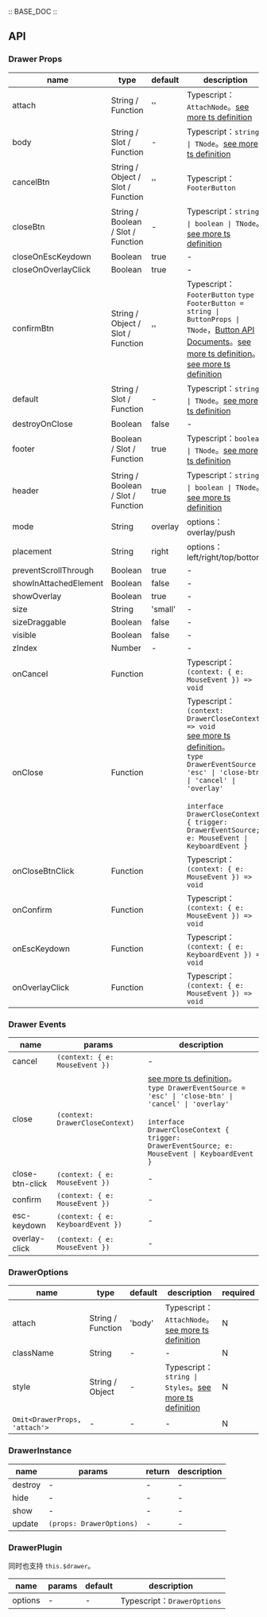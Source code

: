 :: BASE_DOC ::

## API### Drawer Props

name | type | default | description | required
-- | -- | -- | -- | --
attach | String / Function | '' | Typescript：`AttachNode`。[see more ts definition](https://github.com/Tencent/tdesign-vue-next/blob/develop/src/common.ts) | N
body | String / Slot / Function | - | Typescript：`string \| TNode`。[see more ts definition](https://github.com/Tencent/tdesign-vue-next/blob/develop/src/common.ts) | N
cancelBtn | String / Object / Slot / Function | '' | Typescript：`FooterButton` | N
closeBtn | String / Boolean / Slot / Function | - | Typescript：`string \| boolean \| TNode`。[see more ts definition](https://github.com/Tencent/tdesign-vue-next/blob/develop/src/common.ts) | N
closeOnEscKeydown | Boolean | true | \- | N
closeOnOverlayClick | Boolean | true | \- | N
confirmBtn | String / Object / Slot / Function | '' | Typescript：`FooterButton` `type FooterButton = string \| ButtonProps \| TNode`，[Button API Documents](./button?tab=api)。[see more ts definition](https://github.com/Tencent/tdesign-vue-next/blob/develop/src/common.ts)。[see more ts definition](https://github.com/Tencent/tdesign-vue-next/tree/develop/src/drawer/type.ts) | N
default | String / Slot / Function | - | Typescript：`string \| TNode`。[see more ts definition](https://github.com/Tencent/tdesign-vue-next/blob/develop/src/common.ts) | N
destroyOnClose | Boolean | false | \- | N
footer | Boolean / Slot / Function | true | Typescript：`boolean \| TNode`。[see more ts definition](https://github.com/Tencent/tdesign-vue-next/blob/develop/src/common.ts) | N
header | String / Boolean / Slot / Function | true | Typescript：`string \| boolean \| TNode`。[see more ts definition](https://github.com/Tencent/tdesign-vue-next/blob/develop/src/common.ts) | N
mode | String | overlay | options：overlay/push | N
placement | String | right | options：left/right/top/bottom | N
preventScrollThrough | Boolean | true | \- | N
showInAttachedElement | Boolean | false | \- | N
showOverlay | Boolean | true | \- | N
size | String | 'small' | \- | N
sizeDraggable | Boolean | false | \- | N
visible | Boolean | false | \- | N
zIndex | Number | - | \- | N
onCancel | Function |  | Typescript：`(context: { e: MouseEvent }) => void`<br/> | N
onClose | Function |  | Typescript：`(context: DrawerCloseContext) => void`<br/>[see more ts definition](https://github.com/Tencent/tdesign-vue-next/tree/develop/src/drawer/type.ts)。<br/>`type DrawerEventSource = 'esc' \| 'close-btn' \| 'cancel' \| 'overlay'`<br/><br/>`interface DrawerCloseContext { trigger: DrawerEventSource; e: MouseEvent \| KeyboardEvent }`<br/> | N
onCloseBtnClick | Function |  | Typescript：`(context: { e: MouseEvent }) => void`<br/> | N
onConfirm | Function |  | Typescript：`(context: { e: MouseEvent }) => void`<br/> | N
onEscKeydown | Function |  | Typescript：`(context: { e: KeyboardEvent }) => void`<br/> | N
onOverlayClick | Function |  | Typescript：`(context: { e: MouseEvent }) => void`<br/> | N

### Drawer Events

name | params | description
-- | -- | --
cancel | `(context: { e: MouseEvent })` | \-
close | `(context: DrawerCloseContext)` | [see more ts definition](https://github.com/Tencent/tdesign-vue-next/tree/develop/src/drawer/type.ts)。<br/>`type DrawerEventSource = 'esc' \| 'close-btn' \| 'cancel' \| 'overlay'`<br/><br/>`interface DrawerCloseContext { trigger: DrawerEventSource; e: MouseEvent \| KeyboardEvent }`<br/>
close-btn-click | `(context: { e: MouseEvent })` | \-
confirm | `(context: { e: MouseEvent })` | \-
esc-keydown | `(context: { e: KeyboardEvent })` | \-
overlay-click | `(context: { e: MouseEvent })` | \-

### DrawerOptions

name | type | default | description | required
-- | -- | -- | -- | --
attach | String / Function | 'body' | Typescript：`AttachNode`。[see more ts definition](https://github.com/Tencent/tdesign-vue-next/blob/develop/src/common.ts) | N
className | String | - | \- | N
style | String / Object | - | Typescript：`string \| Styles`。[see more ts definition](https://github.com/Tencent/tdesign-vue-next/blob/develop/src/common.ts) | N
`Omit<DrawerProps, 'attach'>` | \- | - | \- | N

### DrawerInstance

name | params | return | description
-- | -- | -- | --
destroy | \- | \- | \-
hide | \- | \- | \-
show | \- | \- | \-
update | `(props: DrawerOptions)` | \- | \-

### DrawerPlugin

同时也支持 `this.$drawer`。

name | params | default | description
-- | -- | -- | --
options | \- | - | Typescript：`DrawerOptions`
